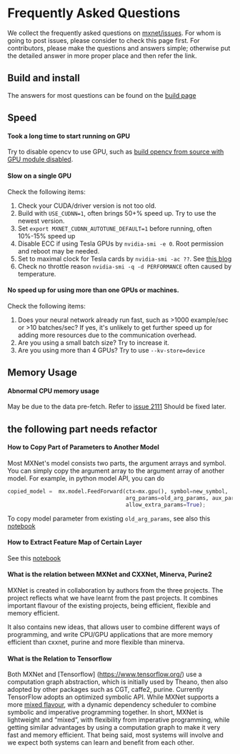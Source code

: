 # Frequently Asked Questions

We collect the frequently asked questions on [mxnet/issues](https://github.com/dmlc/mxnet/issues). For whom is going to post issues, please consider to check this page first. For contributors, please make the questions and answers simple; otherwise put the detailed answer in more proper place and then refer the link.

## Build and install

The answers for most questions can be found on the [build page](build.md)

## Speed

#### Took a long time to start running on GPU

Try to disable opencv to use GPU, such as [build opencv from source with GPU module disabled](build.md#build-opencv-from-source). 

#### Slow on a single GPU

Check the following items:

1. Check your CUDA/driver version is not too old. 
2. Build with `USE_CUDNN=1`, often brings 50+% speed up. Try to use the newest version. 
3. Set `export MXNET_CUDNN_AUTOTUNE_DEFAULT=1` before running, often 10%-15% speed up
4. Disable ECC if using Tesla GPUs by `nvidia-smi -e 0`. Root permission and reboot may be needed.
5. Set to maximal clock for Tesla cards by `nvidia-smi -ac ??`. See [this blog](https://devblogs.nvidia.com/parallelforall/increase-performance-gpu-boost-k80-autoboost/)
6. Check no throttle reason `nvidia-smi -q -d PERFORMANCE` often caused by temperature. 

#### No speed up for using more than one GPUs or machines. 

Check the following items:
1. Does your neural network already run fast, such as >1000 example/sec or >10 batches/sec? If yes, it's unlikely to get further speed up for adding more resources due to the communication overhead. 
2. Are you using a small batch size? Try to increase it.
3. Are you using more than 4 GPUs? Try to use `--kv-store=device`

## Memory Usage

#### Abnormal CPU memory usage

May be due to the data pre-fetch. Refer to [issue 2111](https://github.com/dmlc/mxnet/issues/2111) Should be fixed later.

## the following part needs refactor

#### How to Copy Part of Parameters to Another Model
Most MXNet's model consists two parts, the argument arrays and symbol. You can simply copy the argument array to the argument array of another model. For example, in python model API, you can do
```python
copied_model =  mx.model.FeedForward(ctx=mx.gpu(), symbol=new_symbol,
                                     arg_params=old_arg_params, aux_params=old_aux_params,
                                     allow_extra_params=True);
```
To copy model parameter from existing ```old_arg_params```, see also this [notebook](https://github.com/dmlc/mxnet/blob/master/example/notebooks/predict-with-pretrained-model.ipynb)

#### How to Extract Feature Map of Certain Layer
See this [notebook](https://github.com/dmlc/mxnet/blob/master/example/notebooks/predict-with-pretrained-model.ipynb)


#### What is the relation between MXNet and CXXNet, Minerva, Purine2
MXNet is created in collaboration by authors from the three projects.
The project reflects what we have learnt from the past projects.
It combines important flavour of the existing projects, being
efficient, flexible and memory efficient.

It also contains new ideas, that allows user to combine different
ways of programming, and write CPU/GPU applications that are more
memory efficient than cxxnet, purine and more flexible than minerva.


#### What is the Relation to Tensorflow
Both MXNet and [Tensorflow] (https://www.tensorflow.org/) use a computation graph abstraction, which is initially used by Theano, then also adopted by other packages such as CGT, caffe2, purine. Currently TensorFlow adopts an optimized symbolic API. While MXNet supports a more [mixed flavour](https://mxnet.io/architecture/program_model.html), with a dynamic dependency scheduler to combine symbolic and imperative programming together. 
In short, MXNet is lightweight and “mixed”, with flexibility from imperative programming, while getting similar advantages by using a computation graph to make it very fast and memory efficient. That being said, most systems will involve and we expect both systems can learn and benefit from each other.
